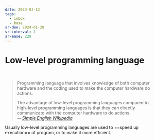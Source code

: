 ```yaml
---
date: 2023-03-12
tags:
  - inbox
  - base
sr-due: 2024-01-28
sr-interval: 2
sr-ease: 229
---
```


# Low-level programming language
&#10;<br>
> Programming language that involves knowledge of both computer hardware and the
> coding used to make the computer hardware do actions.
>
> The advantage of low-level programming languages compared to high-level
> programming languages is that they can directly communicate with the computer
> hardware to do actions.\
> — <cite>[Simple English Wikipedia](https://simple.wikipedia.org/wiki/Low-level_programming_language)</cite>

Usually low-level programming languages are used to ==speed up execution== of
program, or to make it more efficient.
